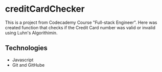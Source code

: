 # creditCardChecker

  This is a project from Codecademy Course "Full-stack Engineer". Here was created function that checks if the Credit Card number was valid or invalid using Luhn's Algorithimin.
  
  ## Technologies
  
  * Javascript
  * Git and GitHube
